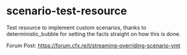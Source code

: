 # scenario-test-resource

Test resource to implement custom scenarios, thanks to deterministic_bubble for setting the facts straight on how this is done.

Forum Post: https://forum.cfx.re/t/streaming-overriding-scenario-ymt

